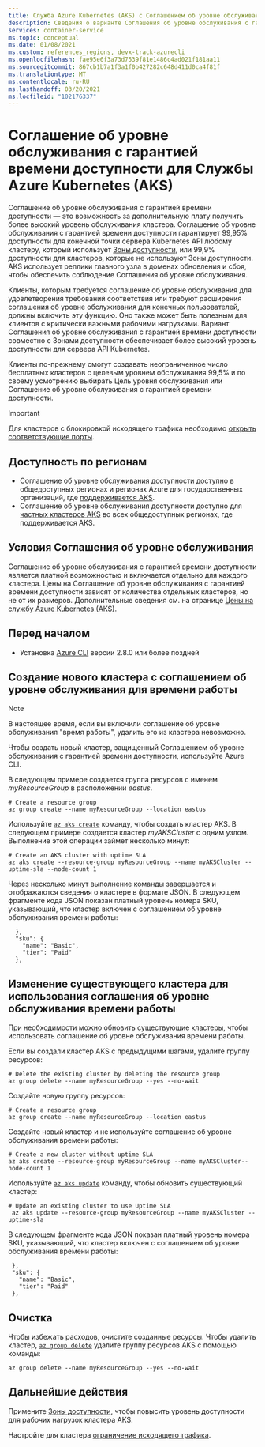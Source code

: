 ```yaml
---
title: Служба Azure Kubernetes (AKS) с Соглашением об уровне обслуживания с гарантией времени доступности
description: Сведения о варианте Соглашения об уровне обслуживания с гарантией времени доступности для сервера API Azure Kubernetes Service (AKS).
services: container-service
ms.topic: conceptual
ms.date: 01/08/2021
ms.custom: references_regions, devx-track-azurecli
ms.openlocfilehash: fae95e6f3a73d7539f81e1486c4ad021f181aa11
ms.sourcegitcommit: 867cb1b7a1f3a1f0b427282c648d411d0ca4f81f
ms.translationtype: MT
ms.contentlocale: ru-RU
ms.lasthandoff: 03/20/2021
ms.locfileid: "102176337"
---
```

# <a name="azure-kubernetes-service-aks-uptime-sla"></a>Соглашение об уровне обслуживания с гарантией времени доступности для Службы Azure Kubernetes (AKS)

Соглашение об уровне обслуживания с гарантией времени доступности — это возможность за дополнительную плату получить более высокий уровень обслуживания кластера. Соглашение об уровне обслуживания с гарантией времени доступности гарантирует 99,95% доступности для конечной точки сервера Kubernetes API любому кластеру, который использует [Зоны доступности][availability-zones], или 99,9% доступности для кластеров, которые не используют Зоны доступности. AKS использует реплики главного узла в доменах обновления и сбоя, чтобы обеспечить соблюдение Соглашения об уровне обслуживания.

Клиенты, которым требуется соглашение об уровне обслуживания для удовлетворения требований соответствия или требуют расширения соглашения об уровне обслуживания для конечных пользователей, должны включить эту функцию. Оно также может быть полезным для клиентов с критически важными рабочими нагрузками. Вариант Соглашения об уровне обслуживания с гарантией времени доступности совместно с Зонами доступности обеспечивает более высокий уровень доступности для сервера API Kubernetes.  

Клиенты по-прежнему смогут создавать неограниченное число бесплатных кластеров с целевым уровнем обслуживания 99,5% и по своему усмотрению выбирать Цель уровня обслуживания или Соглашение об уровне обслуживания с гарантией времени доступности.

> [!Important]
> Для кластеров с блокировкой исходящего трафика необходимо [открыть соответствующие порты](limit-egress-traffic.md).

## <a name="region-availability"></a>Доступность по регионам

* Соглашение об уровне обслуживания доступности доступно в общедоступных регионах и регионах Azure для государственных организаций, где [поддерживается AKS](https://azure.microsoft.com/global-infrastructure/services/?products=kubernetes-service).
* Соглашение об уровне обслуживания доступности доступно для [частных кластеров AKS][private-clusters] во всех общедоступных регионах, где поддерживается AKS.

## <a name="sla-terms-and-conditions"></a>Условия Соглашения об уровне обслуживания

Соглашение об уровне обслуживания с гарантией времени доступности является платной возможностью и включается отдельно для каждого кластера. Цены на Соглашение об уровне обслуживания с гарантией времени доступности зависят от количества отдельных кластеров, но не от их размеров. Дополнительные сведения см. на странице [Цены на службу Azure Kubernetes (AKS)](https://azure.microsoft.com/pricing/details/kubernetes-service/).

## <a name="before-you-begin"></a>Перед началом

* Установка [Azure CLI](/cli/azure/install-azure-cli) версии 2.8.0 или более поздней

## <a name="creating-a-new-cluster-with-uptime-sla"></a>Создание нового кластера с соглашением об уровне обслуживания для времени работы

> [!NOTE]
> В настоящее время, если вы включили соглашение об уровне обслуживания "время работы", удалить его из кластера невозможно.

Чтобы создать новый кластер, защищенный Соглашением об уровне обслуживания с гарантией времени доступности, используйте Azure CLI.

В следующем примере создается группа ресурсов с именем *myResourceGroup* в расположении *eastus*.

```azurecli-interactive
# Create a resource group
az group create --name myResourceGroup --location eastus
```
Используйте [`az aks create`][az-aks-create] команду, чтобы создать кластер AKS. В следующем примере создается кластер *myAKSCluster* с одним узлом. Выполнение этой операции займет несколько минут:

```azurecli-interactive
# Create an AKS cluster with uptime SLA
az aks create --resource-group myResourceGroup --name myAKSCluster --uptime-sla --node-count 1
```
Через несколько минут выполнение команды завершается и отображаются сведения о кластере в формате JSON. В следующем фрагменте кода JSON показан платный уровень номера SKU, указывающий, что кластер включен с соглашением об уровне обслуживания времени работы:

```output
  },
  "sku": {
    "name": "Basic",
    "tier": "Paid"
  },
```

## <a name="modify-an-existing-cluster-to-use-uptime-sla"></a>Изменение существующего кластера для использования соглашения об уровне обслуживания времени работы

При необходимости можно обновить существующие кластеры, чтобы использовать соглашение об уровне обслуживания времени работы.

Если вы создали кластер AKS с предыдущими шагами, удалите группу ресурсов:

```azurecli-interactive
# Delete the existing cluster by deleting the resource group 
az group delete --name myResourceGroup --yes --no-wait
```

Создайте новую группу ресурсов:

```azurecli-interactive
# Create a resource group
az group create --name myResourceGroup --location eastus
```

Создайте новый кластер и не используйте соглашение об уровне обслуживания времени работы:

```azurecli-interactive
# Create a new cluster without uptime SLA
az aks create --resource-group myResourceGroup --name myAKSCluster--node-count 1
```

Используйте [`az aks update`][az-aks-update] команду, чтобы обновить существующий кластер:

```azurecli-interactive
# Update an existing cluster to use Uptime SLA
 az aks update --resource-group myResourceGroup --name myAKSCluster --uptime-sla
 ```

 В следующем фрагменте кода JSON показан платный уровень номера SKU, указывающий, что кластер включен с соглашением об уровне обслуживания времени работы:

 ```output
  },
  "sku": {
    "name": "Basic",
    "tier": "Paid"
  },
  ```

## <a name="clean-up"></a>Очистка

Чтобы избежать расходов, очистите созданные ресурсы. Чтобы удалить кластер, [`az group delete`][az-group-delete] удалите группу ресурсов AKS с помощью команды:

```azurecli-interactive
az group delete --name myResourceGroup --yes --no-wait
```


## <a name="next-steps"></a>Дальнейшие действия

Примените [Зоны доступности][availability-zones], чтобы повысить уровень доступности для рабочих нагрузок кластера AKS.

Настройте для кластера [ограничение исходящего трафика](limit-egress-traffic.md).

<!-- LINKS - External -->
[azure-support]: https://ms.portal.azure.com/#blade/Microsoft_Azure_Support/HelpAndSupportBlade/newsupportrequest
[region-availability]: https://azure.microsoft.com/global-infrastructure/services/?products=kubernetes-service

<!-- LINKS - Internal -->
[vm-skus]: ../virtual-machines/sizes.md
[nodepool-upgrade]: use-multiple-node-pools.md#upgrade-a-node-pool
[faq]: ./faq.md
[availability-zones]: ./availability-zones.md
[az-aks-create]: /cli/azure/aks?#az-aks-create
[limit-egress-traffic]: ./limit-egress-traffic.md
[az-extension-add]: /cli/azure/extension#az-extension-add
[az-extension-update]: /cli/azure/extension#az-extension-update
[az-aks-update]: /cli/azure/aks#az_aks_update
[az-group-delete]: /cli/azure/group#az-group-delete
[private-clusters]: private-clusters.md
